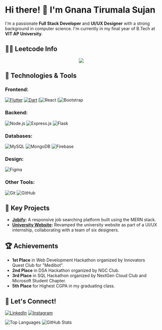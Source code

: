 # Hi there! 👋 I'm Gnana Tirumala Sujan

<!-- ![Profile Views](https://komarev.com/ghpvc/?username=sujannani&style=flat-square) -->

I'm a passionate **Full Stack Developer** and **UI/UX Designer** with a strong background in computer science. I'm currently in my final year of B.Tech at **VIT AP University**.

## 👨‍💻 Leetcode Info

<p align="center">
  <img  align=top flex-grow=1 src="https://leetcard.jacoblin.cool/sujan_12_nani?theme=dark&font=Nunito&ext=heatmap" />  
</p>

## 🚀 Technologies & Tools

### **Frontend:**
[![Flutter](https://img.shields.io/badge/Flutter-02569B?logo=flutter&logoColor=fff)](#)
[![Dart](https://img.shields.io/badge/Dart-%230175C2.svg?logo=dart&logoColor=white)](#)
[![React](https://img.shields.io/badge/React-20232A?style=for-the-badge&logo=react&logoColor=61DAFB)
[![Bootstrap](https://img.shields.io/badge/Bootstrap-563D7C?style=for-the-badge&logo=bootstrap&logoColor=white)


### **Backend:**
![Node.js](https://img.shields.io/badge/Node.js-43853D?style=for-the-badge&logo=node-dot-js&logoColor=white)
![Express.js](https://img.shields.io/badge/Express.js-000000?style=for-the-badge&logo=express&logoColor=white)
![Flask](https://img.shields.io/badge/Flask-000000?style=for-the-badge&logo=flask&logoColor=white)

### **Databases:**
![MySQL](https://img.shields.io/badge/MySQL-4479A1?style=for-the-badge&logo=mysql&logoColor=white)
![MongoDB](https://img.shields.io/badge/MongoDB-4EA94B?style=for-the-badge&logo=mongodb&logoColor=white)
![Firebase](https://img.shields.io/badge/Firebase-FFCA28?style=for-the-badge&logo=firebase&logoColor=black)


### **Design:**
![Figma](https://img.shields.io/badge/Figma-F24E1E?style=for-the-badge&logo=figma&logoColor=white)

### **Other Tools:**
![Git](https://img.shields.io/badge/Git-F05032?style=for-the-badge&logo=git&logoColor=white)
![GitHub](https://img.shields.io/badge/GitHub-181717?style=for-the-badge&logo=github&logoColor=white)


## 🌟 Key Projects
- **[Jobify](https://github.com/sujannani/jobify):** A responsive job searching platform built using the MERN stack.
- **[University Website](https://vitap.ac.in):** Revamped the university website as part of a UI/UX internship, collaborating with a team of six designers.



## 🏆 Achievements

- **1st Place** in Web Development Hackathon organized by Innovators Quest Club for "Medibot".
- **2nd Place** in DSA Hackathon organized by NGC Club.
- **3rd Place** in SQL Hackathon organized by NextGen Cloud Club and Microsoft Student Chapter.
- **5th Place** for Highest CGPA in my graduating class.



## 🔗 Let's Connect!

[![LinkedIn](https://img.shields.io/badge/LinkedIn-0A66C2?style=for-the-badge&logo=linkedin&logoColor=white)](https://www.linkedin.com/in/sujan-kommalapati-aaa250227/)
[![Instagram](https://img.shields.io/badge/Instagram-%23E4405F.svg?logo=Instagram&logoColor=white)](https://instagram.com/_sujan12_)


![Top Languages](https://github-readme-stats.vercel.app/api/top-langs/?username=sujannani&layout=compact&theme=radical)
![GitHub Stats](https://github-readme-stats.vercel.app/api?username=sujannani&show_icons=true&theme=radical)
